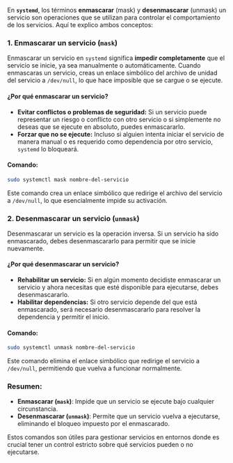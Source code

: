 En **`systemd`**, los términos **enmascarar** (mask) y **desenmascarar** (unmask) un servicio son operaciones que se utilizan para controlar el comportamiento de los servicios. Aquí te explico ambos conceptos:

### 1. **Enmascarar un servicio (`mask`)**
Enmascarar un servicio en `systemd` significa **impedir completamente** que el servicio se inicie, ya sea manualmente o automáticamente. Cuando enmascaras un servicio, creas un enlace simbólico del archivo de unidad del servicio a `/dev/null`, lo que hace imposible que se cargue o se ejecute.

#### ¿Por qué enmascarar un servicio?
- **Evitar conflictos o problemas de seguridad:** Si un servicio puede representar un riesgo o conflicto con otro servicio o si simplemente no deseas que se ejecute en absoluto, puedes enmascararlo.
- **Forzar que no se ejecute:** Incluso si alguien intenta iniciar el servicio de manera manual o es requerido como dependencia por otro servicio, `systemd` lo bloqueará.

#### Comando:
```bash
sudo systemctl mask nombre-del-servicio
```

Este comando crea un enlace simbólico que redirige el archivo del servicio a `/dev/null`, lo que esencialmente impide su activación.

### 2. **Desenmascarar un servicio (`unmask`)**
Desenmascarar un servicio es la operación inversa. Si un servicio ha sido enmascarado, debes desenmascararlo para permitir que se inicie nuevamente.

#### ¿Por qué desenmascarar un servicio?
- **Rehabilitar un servicio:** Si en algún momento decidiste enmascarar un servicio y ahora necesitas que esté disponible para ejecutarse, debes desenmascararlo.
- **Habilitar dependencias:** Si otro servicio depende del que está enmascarado, será necesario desenmascararlo para resolver la dependencia y permitir el inicio.

#### Comando:
```bash
sudo systemctl unmask nombre-del-servicio
```

Este comando elimina el enlace simbólico que redirige el servicio a `/dev/null`, permitiendo que vuelva a funcionar normalmente.

### Resumen:
- **Enmascarar (`mask`)**: Impide que un servicio se ejecute bajo cualquier circunstancia.
- **Desenmascarar (`unmask`)**: Permite que un servicio vuelva a ejecutarse, eliminando el bloqueo impuesto por el enmascarado.

Estos comandos son útiles para gestionar servicios en entornos donde es crucial tener un control estricto sobre qué servicios pueden o no ejecutarse.